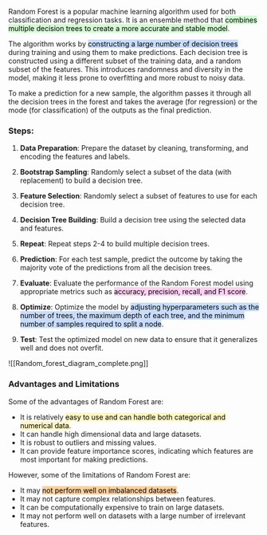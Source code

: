 
Random Forest is a popular machine learning algorithm used for both classification and regression tasks. It is an ensemble method that <mark style="background: #BBFABBA6;">combines multiple decision trees to create a more accurate and stable model</mark>.

The algorithm works by <mark style="background: #ADCCFFA6;">constructing a large number of decision trees</mark> during training and using them to make predictions. Each decision tree is constructed using a different subset of the training data, and a random subset of the features. This introduces randomness and diversity in the model, making it less prone to overfitting and more robust to noisy data.

To make a prediction for a new sample, the algorithm passes it through all the decision trees in the forest and takes the average (for regression) or the mode (for classification) of the outputs as the final prediction.

### Steps:

1.  **Data Preparation**: Prepare the dataset by cleaning, transforming, and encoding the features and labels.
    
2.  **Bootstrap Sampling**: Randomly select a subset of the data (with replacement) to build a decision tree.
    
3.  **Feature Selection**: Randomly select a subset of features to use for each decision tree.
    
4.  **Decision Tree Building**: Build a decision tree using the selected data and features.
    
5.  **Repeat**: Repeat steps 2-4 to build multiple decision trees.
    
6.  **Prediction**: For each test sample, predict the outcome by taking the majority vote of the predictions from all the decision trees.
    
7.  **Evaluate**: Evaluate the performance of the Random Forest model using appropriate metrics such as <mark style="background: #FFB8EBA6;">accuracy, precision, recall, and F1 score</mark>.
    
8.  **Optimize**: Optimize the model by <mark style="background: #ADCCFFA6;">adjusting hyperparameters such as the number of trees, the maximum depth of each tree, and the minimum number of samples required to split a node</mark>.
    
9.  **Test**: Test the optimized model on new data to ensure that it generalizes well and does not overfit.

![[Random_forest_diagram_complete.png]]

### Advantages and Limitations

Some of the advantages of Random Forest are:

-   It is relatively <mark style="background: #FFF3A3A6;">easy to use and can handle both categorical and numerical data</mark>.
-   It can handle high dimensional data and large datasets.
-   It is robust to outliers and missing values.
-   It can provide feature importance scores, indicating which features are most important for making predictions.

However, some of the limitations of Random Forest are:

-   It may <mark style="background: #FFB86CA6;">not perform well on imbalanced datasets</mark>.
-   It may not capture complex relationships between features.
-   It can be computationally expensive to train on large datasets.
-   It may not perform well on datasets with a large number of irrelevant features.

